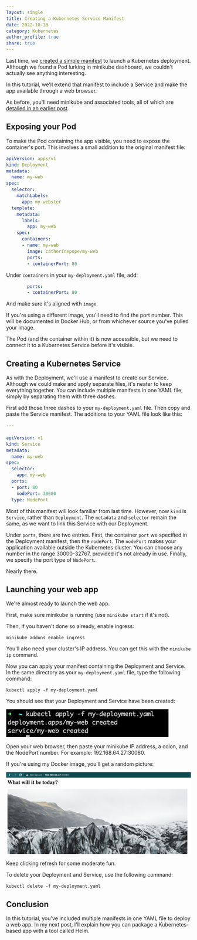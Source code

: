 ```yaml
---
layout: single
title: Creating a Kubernetes Service Manifest
date: 2022-10-18
category: Kubernetes
author_profile: true
share: true
---
```


Last time, we [created a simple manifest](https://www.catherinepope.com/kubernetes/2022/10/18/kubernetes-manifest.html) to launch a Kubernetes deployment. Although we found a Pod lurking in minikube dashboard, we couldn't actually see anything interesting.

In this tutorial, we'll extend that manifest to include a Service and make the app available through a web browser.

As before, you'll need minikube and associated tools, all of which are [detailed in an earlier post](https://www.catherinepope.com/kubernetes/2022/08/28/kubernetes-minikube.html).

## Exposing your Pod

To make the Pod containing the app visible, you need to expose the container's port. This involves a small addition to the original manifest file:


``` yaml
apiVersion: apps/v1
kind: Deployment
metadata:
  name: my-web
spec:
  selector:
    matchLabels:
      app: my-webster
  template:
    metadata:
      labels:
        app: my-web
    spec:
      containers:
      - name: my-web
        image: catherinepope/my-web
        ports:
        - containerPort: 80
```

Under `containers` in your `my-deployment.yaml` file, add:

``` yaml
        ports:
        - containerPort: 80
```

And make sure it's aligned with `image`.

If you're using a different image, you'll need to find the port number. This will be documented in Docker Hub, or from whichever source you've pulled your image.

The Pod (and the container within it) is now accessible, but we need to connect it to a Kubernetes Service before it's visible.

## Creating a Kubernetes Service

As with the Deployment, we'll use a manifest to create our Service. Although we could make and apply separate files, it's neater to keep everything together. You can include multiple manifests in one YAML file, simply by separating them with three dashes.

First add those three dashes to your `my-deployment.yaml` file. Then copy and paste the Service manifest. The additions to your YAML file look like this:

``` yaml
---

apiVersion: v1
kind: Service
metadata:
  name: my-web
spec:
  selector:
    app: my-web
  ports:
  - port: 80
    nodePort: 30080
  type: NodePort

```

Most of this manifest will look familiar from last time. However, now `kind` is `Service`, rather than `Deployment`. The `metadata` and `selector` remain the same, as we want to link this Service with our Deployment. 

Under `ports`, there are two entries. First, the container `port` we specified in the Deployment manifest, then the `nodePort`. The `nodePort` makes your application available outside the Kubernetes cluster. You can choose any number in the range 30000-32767, provided it's not already in use. Finally, we specify the port type of `NodePort`.

Nearly there.

## Launching your web app

We're almost ready to launch the web app. 

First, make sure minikube is running (use `minikube start` if it's not). 

Then, if you haven't done so already, enable ingress:

``` shell
minikube addons enable ingress
```

You'll also need your cluster's IP address. You can get this with the `minikube ip` command.

Now you can apply your manifest containing the Deployment and Service. In the same directory as your `my-deployment.yaml` file, type the following command:

``` shell
kubectl apply -f my-deployment.yaml
```

You should see that your Deployment and Service have been created:

![Deployment and Service created](/assets/images/service-created.png)

Open your web browser, then paste your minikube IP address, a colon, and the NodePort number. For example: 192.168.64.27:30080.

If you're using my Docker image, you'll get a random picture:

![Web app from Kubernetes manifest](/assets/images/nodeport-web.png)

Keep clicking refresh for some moderate fun.

To delete your Deployment and Service, use the following command:

``` shell
kubectl delete -f my-deployment.yaml
```

## Conclusion

In this tutorial, you've included multiple manifests in one YAML file to deploy a web app. In my next post, I'll explain how you can package a Kubernetes-based app with a tool called Helm.
